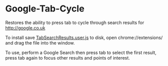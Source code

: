 # Google-Tab-Cycle
Restores the ability to press tab to cycle through search results for http://google.co.uk

To install save [TabSearchResults.user.js](https://github.com/slifin/Google-Tab-Cycle/raw/master/TabSearchResults.user.js) to disk, open chrome://extensions/ and drag the file into the window.

To use, perform a Google Search then press tab to select the first result, press tab again to focus other results and points of interest.
